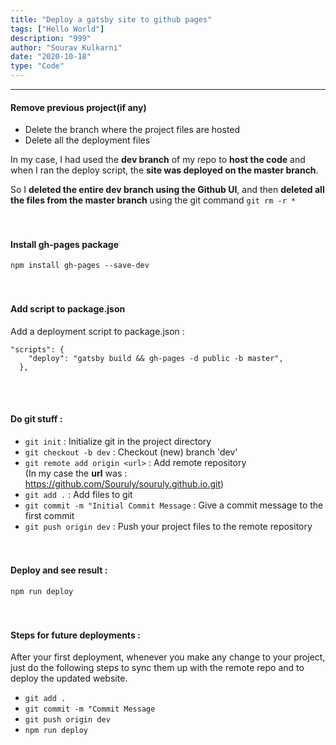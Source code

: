 ```yaml
---
title: "Deploy a gatsby site to github pages"
tags: ["Hello World"]
description: "999"
author: "Sourav Kulkarni"
date: "2020-10-18"
type: "Code"
---
```


---
#### Remove previous project(if any)
* Delete the branch where the project files are hosted  
* Delete all the deployment files  

In my case, I had used the **dev branch** of my repo to **host the code** and when I ran the deploy script, the **site was deployed on the master branch**.  

So I **deleted the entire dev branch using the Github UI**, and then **deleted all the files from the master branch** using the git command `git rm -r *`
<br/><br/><br/>

#### Install gh-pages package
`npm install gh-pages --save-dev`
<br/><br/><br/>

#### Add script to package.json
Add a deployment script to package.json :   
```
"scripts": {
    "deploy": "gatsby build && gh-pages -d public -b master",
  },
``` 
<br/><br/>

#### Do git stuff : 
* `git init` : Initialize git in the project directory  
* `git checkout -b dev` : Checkout (new) branch 'dev'  
* `git remote add origin <url>` : Add remote repository    
(In my case the **url** was : https://github.com/Souruly/souruly.github.io.git)  
* `git add .` : Add files to git  
* `git commit -m "Initial Commit Message` : Give a commit message to the first commit  
* `git push origin dev` : Push your project files to the remote repository
<br/><br/><br/>

#### Deploy and see result : 
`npm run deploy`
<br/><br/><br/>

#### Steps for future deployments : 
After your first deployment, whenever you make any change to your project, just do the following steps to sync them up with the remote repo and to deploy the updated website.
* `git add .`
* `git commit -m "Commit Message`
* `git push origin dev`
* `npm run deploy`
<br/><br/><br/>